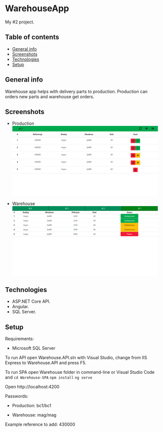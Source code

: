 # WarehouseApp
My #2 project.

## Table of contents
* [General info](#general-info)
* [Screenshots](#screenshots)
* [Technologies](#technologies)
* [Setup](#setup)

## General info
Warehouse app helps with delivery parts to production.
Production can orders new parts and warehouse get orders.

## Screenshots
* Production
![Example production](./img/exampleProduction.png)

* Warehouse
![Example warehouse](./img/exampleWarehouse.png)

## Technologies
* ASP.NET Core API.
* Angular.
* SQL Server.

## Setup
Requirements:
* Microsoft SQL Server

To run API open Warehouse.API.sln with Visual Studio, change from IIS Express to Warehouse.API and press F5.

To run SPA open Warehouse folder in command-line or Visual Studio Code and 
`cd Warehouse-SPA` 
`npm install`
`ng serve`

Open http://localhost:4200


Passwords:

* Production:
 bc1/bc1

* Warehouse:
 mag/mag


Example reference to add: 430000
